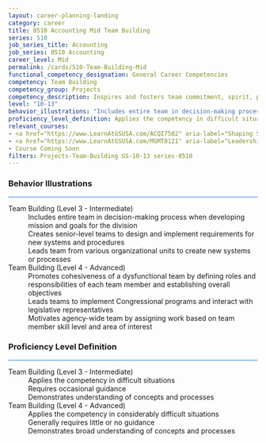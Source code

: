 ```yaml
---
layout: career-planning-landing
category: career
title: 0510 Accounting Mid Team Building
series: 510
job_series_title: Accounting
job_series: 0510 Accounting
career_level: Mid
permalink: /cards/510-Team-Building-Mid
functional_competency_designation: General Career Competencies
competency: Team Building
competency_group: Projects
competency_description: Inspires and fosters team commitment, spirit, pride, and trust; facilitates cooperation and motivates team members to accomplish group goals
level: "10-13"
behavior_illustrations: "Includes entire team in decision-making process when developing mission and goals for the division ? Creates senior-level teams to design and implement requirements for new systems and procedures ? Leads team from various organizational units to create new systems or processes ? Promotes cohesiveness of a dysfunctional team by defining roles and responsibilities of each team member and establishing overall objectives ?Leads teams to implement Congressional programs and interact with legislative representatives ? Motivates agency-wide team by assigning work based on team member skill level and area of interest"
proficiency_level_definition: Applies the competency in difficult situations ? Requires occasional guidance ? Demonstrates understanding of concepts and processes ? Applies the competency in considerably difficult situations ? Generally requires little or no guidance ? Demonstrates broad understanding of concepts and processes
relevant_courses: 
- <a href="https://www.LearnAtGSUSA.com/ACQI7502" aria-label="Shaping Smart Business Arrangements (ACQI7501), GSU - https://www.LearnAtGSUSA.com/ACQI7502">Shaping Smart Business Arrangements (ACQI7501), GSU</a>
- <a href="https://www.LearnAtGSUSA.com/MGMT8121" aria-label="Leadership Communication (MGMT8112), GSU - https://www.LearnAtGSUSA.com/MGMT8121">Leadership Communication (MGMT8112), GSU</a>
- Course Coming Soon
filters: Projects-Team-Building GS-10-13 series-0510
---
```


<div class="desktop:grid-col-6 margin-y-3">
  <div class="border-top-2 bg-white padding-3 shadow-5 height-full members-hover border-1px button-border border-top-blue radius-lg card-text-color">
    <h3>Behavior Illustrations</h3>
    <hr style="background-color: #1b74e0 !important;"/>
    <dl class="text-base card-content-color"><dt>Team Building (Level 3 - Intermediate)</dt><dd>Includes entire team in decision-making process when developing mission and goals for the division </dd><dd> Creates senior-level teams to design and implement requirements for new systems and procedures </dd><dd> Leads team from various organizational units to create new systems or processes</dd><dt>Team Building (Level 4 - Advanced)</dt><dd>Promotes cohesiveness of a dysfunctional team by defining roles and responsibilities of each team member and establishing overall objectives </dd><dd>Leads teams to implement Congressional programs and interact with legislative representatives </dd><dd> Motivates agency-wide team by assigning work based on team member skill level and area of interest</dd></dl>
  </div>
</div>
<div class="desktop:grid-col-6 margin-y-3">
  <div class="border-top-2 bg-white padding-3 shadow-5 height-full members-hover border-1px button-border border-top-blue radius-lg card-text-color">
    <h3>Proficiency Level Definition</h3>
     <hr style="background-color: #1b74e0 !important;"/>
    <dl class="text-base card-content-color"><dt>Team Building (Level 3 - Intermediate)</dt><dd>Applies the competency in difficult situations </dd><dd> Requires occasional guidance </dd><dd> Demonstrates understanding of concepts and processes</dd><dt>Team Building (Level 4 - Advanced)</dt><dd>Applies the competency in considerably difficult situations </dd><dd> Generally requires little or no guidance </dd><dd> Demonstrates broad understanding of concepts and processes</dd></dl>
  </div>
</div>